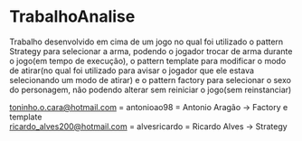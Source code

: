 # TrabalhoAnalise
 Trabalho desenvolvido em cima de um jogo no qual foi utilizado o pattern Strategy para selecionar a arma, podendo o jogador trocar de arma durante o jogo(em tempo de execução), o pattern template para modificar o modo de atirar(no qual foi utilizado para avisar o jogador que ele estava selecionando um modo de atirar) e o pattern factory para selecionar o sexo do personagem, não podendo alterar sem reiniciar o jogo(sem reinstanciar)</br>
 
 toninho.o.cara@hotmail.com = antonioao98 = Antonio Aragão -> Factory e template</br>
 ricardo_alves200@hotmail.com = alvesricardo = Ricardo Alves -> Strategy
